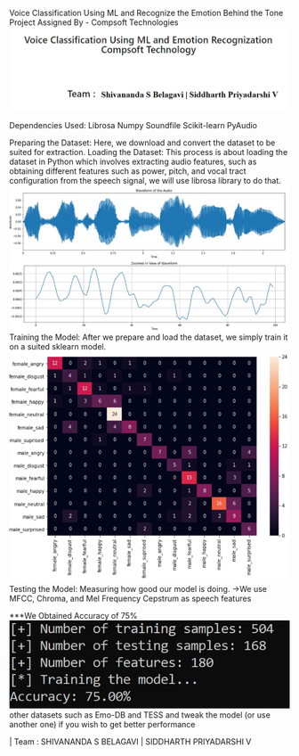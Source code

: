 Voice Classification Using ML and Recognize the Emotion Behind the Tone Project Assigned By - Compsoft Technologies
![](Snapshots/SS1.png)

Dependencies Used:
Librosa
Numpy
Soundfile
Scikit-learn
PyAudio


Preparing the Dataset: Here, we download and convert the dataset to be suited for extraction.
Loading the Dataset: This process is about loading the dataset in Python which involves extracting audio features, such as obtaining different features such as power, pitch, and vocal tract configuration from the speech signal, we will use librosa library to do that.
![](Snapshots/wave.png)
Training the Model: After we prepare and load the dataset, we simply train it on a suited sklearn model.
![](Snapshots/scaling.png)
Testing the Model: Measuring how good our model is doing.
->We use MFCC, Chroma, and Mel Frequency Cepstrum as speech features

***We Obtained Accuracy of 75%
 ![](Snapshots/result.png)
 other datasets such as Emo-DB and TESS and tweak the model (or use another one) if you wish to get better performance

 | Team : SHIVANANDA S BELAGAVI | SIDDHARTH PRIYADARSHI V

